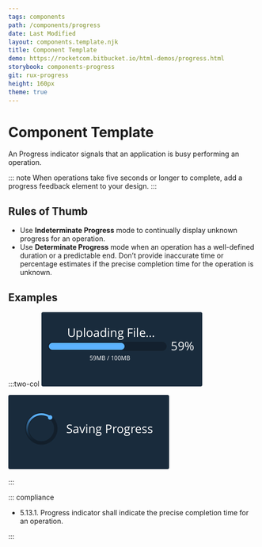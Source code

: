 ```yaml
---
tags: components
path: /components/progress
date: Last Modified
layout: components.template.njk
title: Component Template
demo: https://rocketcom.bitbucket.io/html-demos/progress.html
storybook: components-progress
git: rux-progress
height: 160px
theme: true
---
```


# Component Template

An Progress indicator signals that an application is busy performing an operation.

::: note
When operations take five seconds or longer to complete, add a progress feedback element to your design.
:::

## Rules of Thumb

- Use **Indeterminate Progress** mode to continually display unknown progress for an operation.
- Use **Determinate Progress** mode when an operation has a well-defined duration or a predictable end.
  Don’t provide inaccurate time or percentage estimates if the precise completion time for the operation is unknown.

## Examples

:::two-col
![Do: Use a Determinate Progress Bar to indicate to users how much of an operation has been completed.](/img/components/determinate-progress-do.png "Do: Use a Determinate Progress Bar to indicate to users how much of an operation has been completed.")

![Do: Use an Indeterminate Progress control to indicate that an application is busy performing an operation but the progress is unknown.](/img/components/indeterminate-progress-do.png "Do: Use an Indeterminate Progress control to indicate that an application is busy performing an operation but the progress is unknown.")

:::

::: compliance

- 5.13.1. Progress indicator shall indicate the precise completion time for an operation.

:::